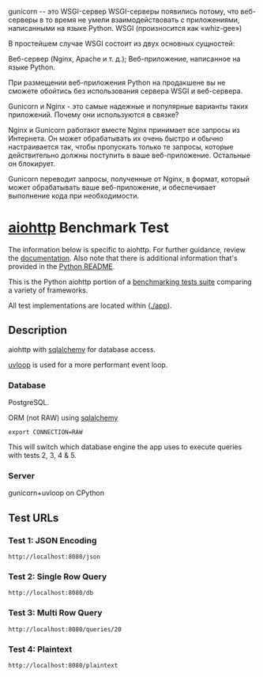 gunicorn -- это WSGI-сервер
WSGI-серверы появились потому, что веб-серверы в то время не умели взаимодействовать с приложениями, написанными на языке Python. WSGI (произносится как «whiz-gee»)

В простейшем случае WSGI состоит из двух основных сущностей:

Веб-сервер (Nginx, Apache и т. д.);
Веб-приложение, написанное на языке Python.

При размещении веб-приложения Python на продакшене вы не сможете обойтись без использования сервера WSGI и веб-сервера.

Gunicorn и Nginx - это самые надежные и популярные варианты таких приложений. Почему они используются в связке?

Nginx и Gunicorn работают вместе
Nginx принимает все запросы из Интернета. Он может обрабатывать их очень быстро и обычно настраивается так, чтобы пропускать только те запросы, которые действительно должны поступить в ваше веб-приложение. Остальные он блокирует.

Gunicorn переводит запросы, полученные от Nginx, в формат, который может обрабатывать ваше веб-приложение, и обеспечивает выполнение кода при необходимости.


# [aiohttp](http://aiohttp.readthedocs.io/) Benchmark Test

The information below is specific to aiohttp. For further guidance, 
review the [documentation](https://github.com/TechEmpower/FrameworkBenchmarks/wiki). 
Also note that there is additional information that's provided in 
the [Python README](../).

This is the Python aiohttp portion of a [benchmarking tests suite](../../) 
comparing a variety of frameworks.

All test implementations are located within ([./app](frameworks/Python/aiohttp/hello)).

## Description

aiohttp with [sqlalchemy](https://docs.sqlalchemy.org/en/14/orm/extensions/asyncio.html)  for database access.
 
[uvloop](https://github.com/MagicStack/uvloop) is used for a more performant event loop.

### Database

PostgreSQL.

ORM (not RAW) using [sqlalchemy](https://docs.sqlalchemy.org/en/14/orm/extensions/asyncio.html)

```
export CONNECTION=RAW
```
This will switch which database engine the app uses to execute queries with tests 2, 3, 4 & 5.

### Server

gunicorn+uvloop on CPython

## Test URLs

### Test 1: JSON Encoding 

    http://localhost:8080/json

### Test 2: Single Row Query

    http://localhost:8080/db

### Test 3: Multi Row Query 

    http://localhost:8080/queries/20

### Test 4: Plaintext

    http://localhost:8080/plaintext
